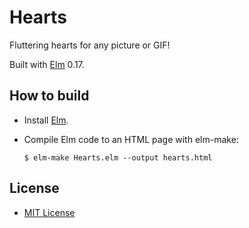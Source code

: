 Hearts
======
Fluttering hearts for any picture or GIF!

Built with [Elm](http://elm-lang.org/) 0.17.

How to build
------------
- Install [Elm](http://elm-lang.org/install).

- Compile Elm code to an HTML page with elm-make:
  ```
  $ elm-make Hearts.elm --output hearts.html
  ```

License
-------
- [MIT License](http://opensource.org/licenses/mit-license.php)
